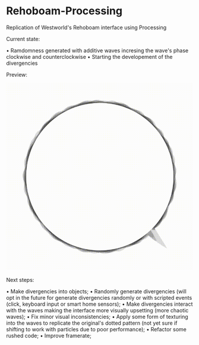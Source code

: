 # Rehoboam-Processing
 
Replication of Westworld's Rehoboam interface using Processing

Current state:

• Ramdomness generated with additive waves incresing the wave's phase clockwise and counterclockwise
• Starting the developement of the divergencies

Preview:

![Rehoboam demo](/Rehoboam/Demo/Demo.gif)

Next steps:

• Make divergencies into objects;
• Randomly generate divergencies (will opt in the future for generate divergencies randomly or with scripted events (click, keyboard input or smart home sensors);
• Make divergencies interact with the waves making the interface more visually upsetting (more chaotic waves);
• Fix minor visual inconsistencies;
• Apply some form of texturing into the waves to replicate the original's dotted pattern (not yet sure if shifting to work with particles due to poor performance);
• Refactor some rushed code;
• Improve framerate;
